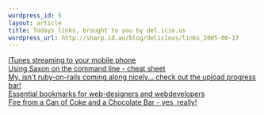 ```yaml
--- 
wordpress_id: 5
layout: article
title: Todays links, brought to you by del.icio.us
wordpress_url: http://sharp.id.au/blog/delicious/links_2005-06-17
---
```

<a href="http://plasticbugs.com/index.php?p=267">ITunes streaming to your mobile phone</a>
<br />
<a href="http://saxon.sourceforge.net/saxon6.5.2/using-xsl.html">Using Saxon on the command line - cheat sheet</a>
<br />
<a href="http://sean.treadway.info/demo/upload">My, isn&apos;t ruby-on-rails coming along nicely... check out the upload progress bar!</a>
<br />
<a href="http://www.alvit.de/web-dev/">Essential bookmarks for web-designers and webdevelopers</a>
<br />
<a href="http://www.trackertrail.com/survival/fire/cokeandchocolatebar/">Fire from a Can of Coke and a Chocolate Bar - yes, really!</a>
<br />
